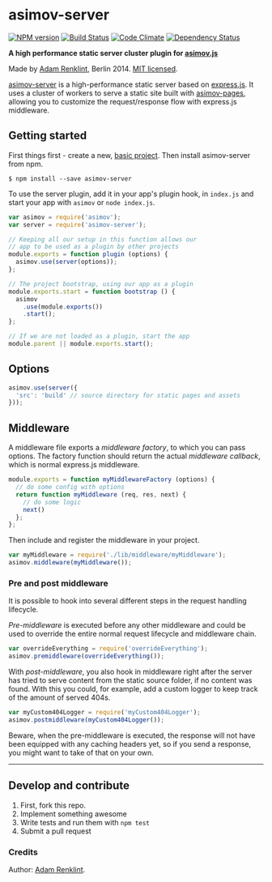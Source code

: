 asimov-server
================

[![NPM version](https://badge.fury.io/js/asimov-server.png)](http://badge.fury.io/js/asimov-server)
[![Build Status](https://travis-ci.org/adamrenklint/asimov-server.png?branch=master)](https://travis-ci.org/adamrenklint/asimov-server) [![Code Climate](https://codeclimate.com/github/adamrenklint/asimov-server.png)](https://codeclimate.com/github/adamrenklint/asimov-server) [![Dependency Status](https://david-dm.org/adamrenklint/asimov-server.png?theme=shields.io)](https://david-dm.org/adamrenklint/asimov-server)

**A high performance static server cluster plugin for [asimov.js](http://asimovjs.org)**

Made by [Adam Renklint](http://adamrenklint.com), Berlin 2014. [MIT licensed](https://github.com/adamrenklint/asimov-server/blob/master/LICENSE).

[asimov-server](http://asimovjs.org/docs/server) is a high-performance static server based on [express.js](http://expressjs.com/). It uses a cluster of workers to serve a static site built with [asimov-pages](http://asimovjs.org/docs/pages), allowing you to customize the request/response flow with express.js middleware.

## Getting started

First things first - create a new, [basic project](https://github.com/adamrenklint/asimov.js/blob/master/README.md#create-a-new-project). Then install asimov-server from npm.

```
$ npm install --save asimov-server
```

To use the server plugin, add it in your app's plugin hook, in ```index.js``` and start your app with ```asimov``` or ```node index.js```.

```javascript
var asimov = require('asimov');
var server = require('asimov-server');

// Keeping all our setup in this function allows our
// app to be used as a plugin by other projects
module.exports = function plugin (options) {
  asimov.use(server(options));
};

// The project bootstrap, using our app as a plugin
module.exports.start = function bootstrap () {
  asimov
    .use(module.exports())
    .start();
};

// If we are not loaded as a plugin, start the app
module.parent || module.exports.start();
```

## Options

```javascript
asimov.use(server({
  'src': 'build' // source directory for static pages and assets
}));
```

## Middleware

A middleware file exports a *middleware factory*, to which you can pass options. The factory function should return the actual *middleware callback*, which is normal express.js middleware.

```javascript
module.exports = function myMiddlewareFactory (options) {
  // do some config with options
  return function myMiddleware (req, res, next) {
    // do some logic
    next()
  };
};
```

Then include and register the middleware in your project.

```javascript
var myMiddleware = require('./lib/middleware/myMiddleware');
asimov.middleware(myMiddleware());
```

### Pre and post middleware

It is possible to hook into several different steps in the request handling lifecycle.

*Pre-middleware* is executed before any other middleware and could be used to override the entire normal request lifecycle and middleware chain.

```javascript
var overrideEverything = require('overrideEverything');
asimov.premiddleware(overrideEverything());
```

With *post-middleware*, you also hook in middleware right after the server has tried to serve content from the static source folder, if no content was found. With this you could, for example, add a custom logger to keep track of the amount of served 404s.

```javascript
var myCustom404Logger = require('myCustom404Logger');
asimov.postmiddleware(myCustom404Logger());
```

Beware, when the pre-middleware is executed, the response will not have been equipped with any caching headers yet, so if you send a response, you might want to take of that on your own.

---

## Develop and contribute

1. First, fork this repo.
2. Implement something awesome
3. Write tests and run them with ```npm test```
4. Submit a pull request

### Credits

Author: [Adam Renklint](http://adamrenklint.com).
